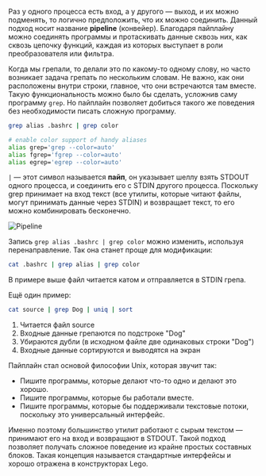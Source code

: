 Раз у одного процесса есть вход, а у другого — выход, и их можно подменять, то логично предположить, что их можно соединить. Данный подход носит название **pipeline** (конвейер). Благодаря пайплайну можно соединять программы и протаскивать данные сквозь них, как сквозь цепочку функций, каждая из которых выступает в роли преобразователя или фильтра.

Когда мы грепали, то делали это по какому-то одному слову, но часто возникает задача грепать по нескольким словам. Не важно, как они расположены внутри строки, главное, что они встречаются там вместе. Такую функциональность можно было бы сделать, усложнив саму программу `grep`. Но пайплайн позволяет добиться такого же поведения без необходимости писать сложную программу.

```bash
grep alias .bashrc | grep color

# enable color support of handy aliases
alias grep='grep --color=auto'
alias fgrep='fgrep --color=auto'
alias egrep='egrep --color=auto'
```

`|` — этот символ называется **пайп**, он указывает шеллу взять STDOUT одного процесса, и соединить его с STDIN другого процесса. Поскольку grep принимает на вход текст (все утилиты, которые читают файлы, могут принимать данные через STDIN) и возвращает текст, то его можно комбинировать бесконечно.

![Pipeline](https://cdn2.hexlet.io/derivations/image/original/eyJpZCI6ImQ1YjllNDY3MTFmMDZjMzU3MmZmZTA4NjMzNzJkYzI5LnBuZyIsInN0b3JhZ2UiOiJjYWNoZSJ9?signature=aded1e115a1d4fde37a39e3e9354121b35003dedc714b30c127acbaccf611120)

Запись `grep alias .bashrc | grep color` можно изменить, используя перенаправление. Так она станет проще для модификации:

```bash
cat .bashrc | grep alias | grep color
```

В примере выше файл читается катом и отправляется в STDIN грепа.

Ещё один пример:

```bash
cat source | grep Dog | uniq | sort
```

1.  Читается файл source
2.  Входные данные грепаются по подстроке "Dog"
3.  Убираются дубли (в исходном файле две одинаковых строки "Dog")
4.  Входные данные сортируются и выводятся на экран

Пайплайн стал основой философии Unix, которая звучит так:

-   Пишите программы, которые делают что-то одно и делают это хорошо.
-   Пишите программы, которые бы работали вместе.
-   Пишите программы, которые бы поддерживали текстовые потоки, поскольку это универсальный интерфейс.

Именно поэтому большинство утилит работают с сырым текстом — принимают его на вход и возвращают в STDOUT. Такой подход позволяет получать сложное поведение из крайне простых составных блоков. Такая концепция называется стандартные интерфейсы и хорошо отражена в конструкторах Lego.
